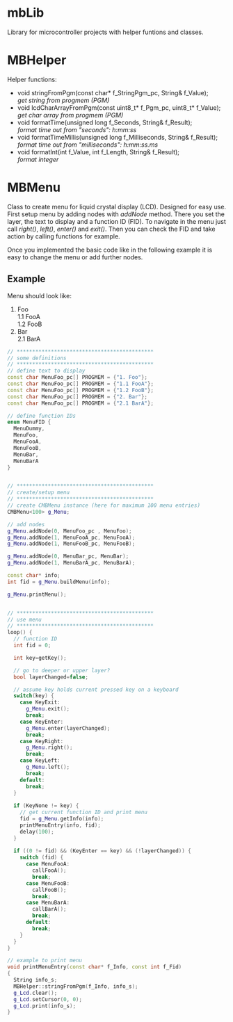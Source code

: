 # mbLib
Library for microcontroller projects with helper funtions and classes.

# MBHelper
Helper functions:
* void stringFromPgm(const char* f_StringPgm_pc, String& f_Value);<br>
  _get string from progmem (PGM)_
* void lcdCharArrayFromPgm(const uint8_t* f_Pgm_pc, uint8_t* f_Value);<br>
  _get char array from progmem (PGM)_
* void formatTime(unsigned long f_Seconds, String& f_Result);<br>
 _format time out from "seconds": h:mm:ss_
* void formatTimeMillis(unsigned long f_Milliseconds, String& f_Result);<br>
_format time out from "milliseconds": h:mm:ss.ms_
* void formatInt(int f_Value, int f_Length, String& f_Result);<br>
_format integer_

# MBMenu

Class to create menu for liquid crystal display (LCD). Designed for easy use.
First setup menu by adding nodes with _addNode_ method. There you set the layer, the text to display and a function ID (FID).
To navigate in the menu just call _right()_, _left()_, _enter()_ and _exit()_. Then you can check the FID and take action by calling functions for example.
 
 Once you implemented the basic code like in the following example it is easy to change the menu or add further nodes.
 
## Example

Menu should look like:
1. Foo<br>
  1.1 FooA<br>
  1.2 FooB<br>
2. Bar<br>
  2.1 BarA<br>
  
```C++  
// ********************************************
// some definitions
// ********************************************
// define text to display
const char MenuFoo_pc[] PROGMEM = {"1. Foo"};
const char MenuFoo_pc[] PROGMEM = {"1.1 FooA"};
const char MenuFoo_pc[] PROGMEM = {"1.2 FooB"};
const char MenuFoo_pc[] PROGMEM = {"2. Bar"};
const char MenuFoo_pc[] PROGMEM = {"2.1 BarA"};

// define function IDs
enum MenuFID {
  MenuDummy,
  MenuFoo,
  MenuFooA,
  MenuFooB,
  MenuBar,
  MenuBarA
}


// ********************************************
// create/setup menu
// ********************************************
// create CMBMenu instance (here for maximum 100 menu entries)
CMBMenu<100> g_Menu;

// add nodes
g_Menu.addNode(0, MenuFoo_pc , MenuFoo);
g_Menu.addNode(1, MenuFooA_pc, MenuFooA);
g_Menu.addNode(1, MenuFooB_pc, MenuFooB);

g_Menu.addNode(0, MenuBar_pc, MenuBar);
g_Menu.addNode(1, MenuBarA_pc, MenuBarA);

const char* info;
int fid = g_Menu.buildMenu(info);

g_Menu.printMenu();


// ********************************************
// use menu
// ********************************************
loop() {
  // function ID
  int fid = 0;

  int key=getKey();

  // go to deeper or upper layer?
  bool layerChanged=false;

  // assume key holds current pressed key on a keyboard
  switch(key) {
    case KeyExit:
      g_Menu.exit();
      break;
    case KeyEnter:
      g_Menu.enter(layerChanged);
      break;
    case KeyRight:
      g_Menu.right();
      break;
    case KeyLeft:
      g_Menu.left();
      break;
    default:
      break;
  }
  
  if (KeyNone != key) {
    // get current function ID and print menu
    fid = g_Menu.getInfo(info);
    printMenuEntry(info, fid);
    delay(100);
  }
  
  if ((0 != fid) && (KeyEnter == key) && (!layerChanged)) {
    switch (fid) {
      case MenuFooA:
        callFooA();
        break;
      case MenuFooB:
        callFooB();
        break;
      case MenuBarA:
        callBarA();
        break;
      default:
        break;
    }
  }
}

// example to print menu
void printMenuEntry(const char* f_Info, const int f_Fid)
{
  String info_s;
  MBHelper::stringFromPgm(f_Info, info_s);
  g_Lcd.clear();
  g_Lcd.setCursor(0, 0);
  g_Lcd.print(info_s);
}
```

